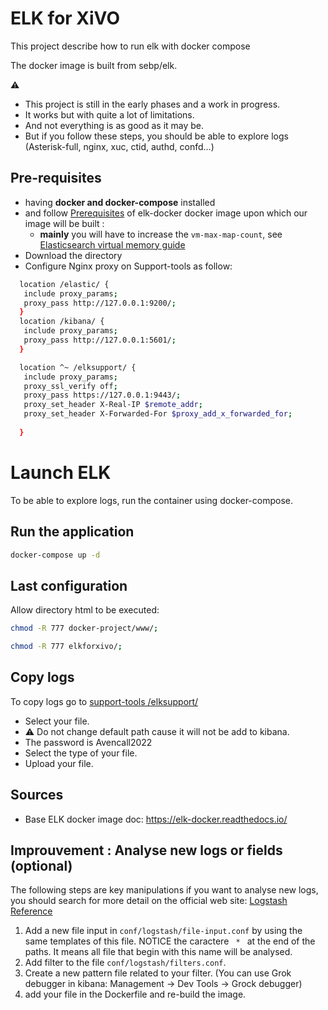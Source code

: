 # ELK for XiVO

This project describe how to run elk with docker compose

The docker image is built from sebp/elk.

:warning:

- This project is still in the early phases and a work in progress.
- It works but with quite a lot of limitations. 
- And not everything is as good as it may be.
- But if you follow these steps, you should be able to explore logs (Asterisk-full, nginx, xuc, ctid, authd, confd...)


## Pre-requisites

- having **docker and docker-compose** installed
- and follow [Prerequisites](https://elk-docker.readthedocs.io/#prerequisites) of elk-docker docker image upon which our image will be built :
  - **mainly** you will have to increase the `vm-max-map-count`, see [Elasticsearch virtual memory guide](https://www.elastic.co/guide/en/elasticsearch/reference/5.0/vm-max-map-count.html#vm-max-map-count)
- Download the directory 
- Configure Nginx proxy on Support-tools as follow:
 ```bash
   location /elastic/ {
	include proxy_params;
	proxy_pass http://127.0.0.1:9200/;
   }
   location /kibana/ {
	include proxy_params;
	proxy_pass http://127.0.0.1:5601/;
   }

   location ^~ /elksupport/ {
	include proxy_params;
	proxy_ssl_verify off;
	proxy_pass https://127.0.0.1:9443/;
	proxy_set_header X-Real-IP $remote_addr;
	proxy_set_header X-Forwarded-For $proxy_add_x_forwarded_for;
	
   }

```
# Launch ELK

To be able to explore logs, run the container using docker-compose.

## Run the application

```bash
docker-compose up -d
```
## Last configuration

Allow directory html to be executed:

```bash
chmod -R 777 docker-project/www/;

chmod -R 777 elkforxivo/;
```

## Copy logs

To copy logs go to [support-tools /elksupport/](https://support-tools.avencall.com/elksupport/index.php)

- Select your file.
- :warning: Do not change default path cause it will not be add to kibana.
- The password is Avencall2022
- Select the type of your file.
- Upload your file.


## Sources

- Base ELK docker image doc: https://elk-docker.readthedocs.io/

## Improuvement : Analyse new logs or fields (optional)

The following steps are key manipulations if you want to analyse new logs, you should search for more detail on the official web site: [Logstash Reference](https://www.elastic.co/guide/en/logstash/current/index.html)

1. Add a new file input in `conf/logstash/file-input.conf` by using the same templates of this file. NOTICE the caractere `  *  ` at the end of the paths. It means all file that begin with this name will be analysed.
1. Add filter to the file `conf/logstash/filters.conf`.
1. Create a new pattern file related to your filter. (You can use Grok debugger in kibana: Management -> Dev Tools -> Grock debugger)
1. add your file in the Dockerfile and re-build the image.


